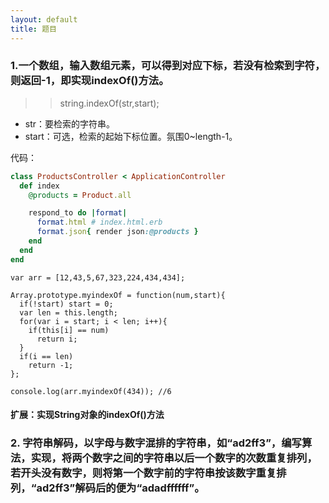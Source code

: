 ```yaml
---
layout: default
title: 题目
---
```


### 1.一个数组，输入数组元素，可以得到对应下标，若没有检索到字符，则返回-1，即实现indexOf()方法。

>> string.indexOf(str,start); 

- str：要检索的字符串。
- start：可选，检索的起始下标位置。氛围0~length-1。

代码：

~~~ruby
class ProductsController < ApplicationController
  def index
    @products = Product.all

    respond_to do |format|
      format.html # index.html.erb
      format.json{ render json:@products }
    end
  end
end
~~~

~~~
var arr = [12,43,5,67,323,224,434,434];

Array.prototype.myindexOf = function(num,start){
  if(!start) start = 0;
  var len = this.length;
  for(var i = start; i < len; i++){
    if(this[i] == num)
      return i;
  }
  if(i == len)
    return -1;
};

console.log(arr.myindexOf(434)); //6
~~~

#### 扩展：实现String对象的indexOf()方法

### 2. 字符串解码，以字母与数字混排的字符串，如“ad2ff3”，编写算法，实现，将两个数字之间的字符串以后一个数字的次数重复排列，若开头没有数字，则将第一个数字前的字符串按该数字重复排列，“ad2ff3”解码后的便为“adadffffff”。

